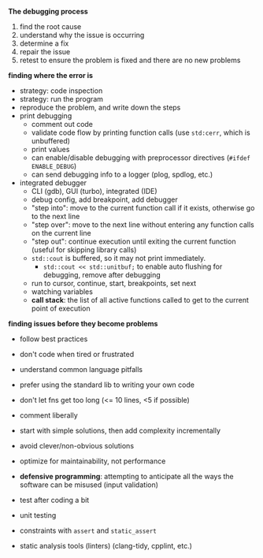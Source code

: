 **The debugging process**
1. find the root cause
2. understand why the issue is occurring
3. determine a fix
4. repair the issue
5. retest to ensure the problem is fixed and there are no new problems

**finding where the error is**
- strategy: code inspection 
- strategy: run the program 
- reproduce the problem, and write down the steps
- print debugging
  - comment out code
  - validate code flow by printing function calls (use `std:cerr`, which is unbuffered)
  - print values
  - can enable/disable debugging with preprocessor directives (`#ifdef ENABLE_DEBUG`)
  - can send debugging info to a logger (plog, spdlog, etc.)
- integrated debugger
  - CLI (gdb), GUI (turbo), integrated (IDE)
  - debug config, add breakpoint, add debugger
  - "step into": move to the current function call if it exists, otherwise go to the next line
  - "step over": move to the next line without entering any function calls on the current line
  - "step out": continue execution until exiting the current function (useful for skipping library calls)
  - `std::cout` is buffered, so it may not print immediately.
    - `std::cout << std::unitbuf;` to enable auto flushing for debugging, remove after debugging
  - run to cursor, continue, start, breakpoints, set next
  - watching variables
  - **call stack**: the list of all active functions called to get to the current point of execution

**finding issues before they become problems**
- follow best practices
- don't code when tired or frustrated
- understand common language pitfalls
- prefer using the standard lib to writing your own code
- don't let fns get too long (<= 10 lines, <5 if possible)
- comment liberally
- start with simple solutions, then add complexity incrementally
- avoid clever/non-obvious solutions
- optimize for maintainability, not performance


- **defensive programming**: attempting to anticipate all the ways the software can be misused (input validation)
- test after coding a bit
- unit testing
- constraints with `assert` and `static_assert`
- static analysis tools (linters) (clang-tidy, cpplint, etc.)